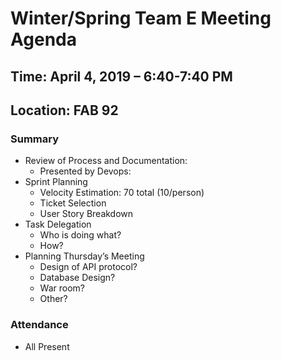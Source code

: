 # Winter/Spring Team E Meeting Agenda

## Time: April 4, 2019 – 6:40-7:40 PM

## Location: FAB 92

### Summary

* Review of Process and Documentation: 
  * Presented by Devops:
* Sprint Planning
  * Velocity Estimation: 70 total (10/person)
  * Ticket Selection
  * User Story Breakdown
* Task Delegation
  * Who is doing what?
  * How?
* Planning Thursday’s Meeting
  * Design of API protocol?
  * Database Design?
  * War room?
  * Other?

### Attendance

* All Present